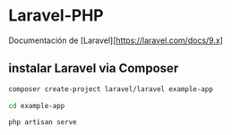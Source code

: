 # Laravel-PHP

Documentación de [Laravel][https://laravel.com/docs/9.x]

## instalar Laravel via Composer 

```sh
composer create-project laravel/laravel example-app
 
cd example-app
 
php artisan serve
```